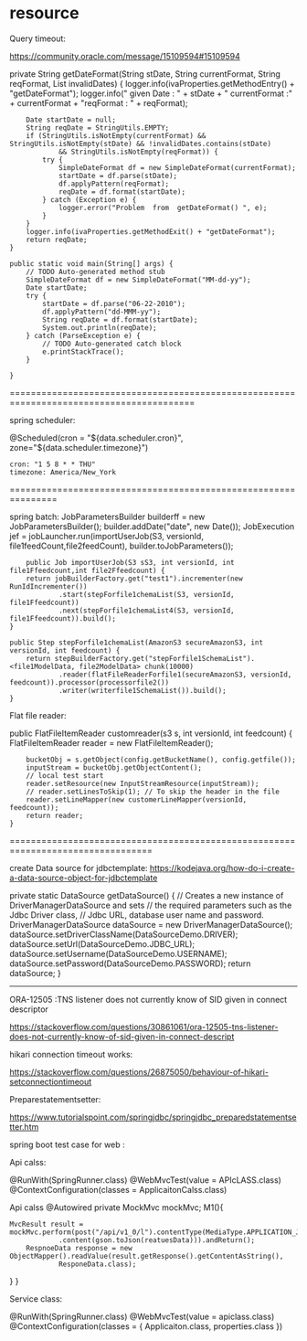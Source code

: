 # resource
Query timeout:

https://community.oracle.com/message/15109594#15109594


private String getDateFormat(String stDate, String currentFormat, String reqFormat, List<String> invalidDates) {
		logger.info(ivaProperties.getMethodEntry() + "getDateFormat");
		logger.info(" given Date : " + stDate + " currentFormat :" + currentFormat + "reqFormat : " + reqFormat);

		Date startDate = null;
		String reqDate = StringUtils.EMPTY;
		if (StringUtils.isNotEmpty(currentFormat) && StringUtils.isNotEmpty(stDate) && !invalidDates.contains(stDate)
				&& StringUtils.isNotEmpty(reqFormat)) {
			try {
				SimpleDateFormat df = new SimpleDateFormat(currentFormat);
				startDate = df.parse(stDate);
				df.applyPattern(reqFormat);
				reqDate = df.format(startDate);
			} catch (Exception e) {
				logger.error("Problem  from  getDateFormat() ", e);
			}
		}
		logger.info(ivaProperties.getMethodExit() + "getDateFormat");
		return reqDate;
	}
	
	public static void main(String[] args) {
		// TODO Auto-generated method stub
		SimpleDateFormat df = new SimpleDateFormat("MM-dd-yy");
		Date startDate;
		try {
			startDate = df.parse("06-22-2010");
			df.applyPattern("dd-MMM-yy");
			String reqDate = df.format(startDate);
			System.out.println(reqDate);
		} catch (ParseException e) {
			// TODO Auto-generated catch block
			e.printStackTrace();
		}
		
	}
=========================================================================================

spring  scheduler:

@Scheduled(cron = "${data.scheduler.cron}", zone="${data.scheduler.timezone}")

    cron: "1 5 8 * * THU"
    timezone: America/New_York

===============================================================

spring batch:
JobParametersBuilder builderff = new JobParametersBuilder();
						builder.addDate("date", new Date());
JobExecution jef = jobLauncher.run(importUserJob(S3, versionId, file1feedCount,file2feedCount),
								builder.toJobParameters());
								
								
		public Job importUserJob(S3 sS3, int versionId, int file1Ffeedcount,int file2Ffeedcount) {
		return jobBuilderFactory.get("test1").incrementer(new RunIdIncrementer())
				.start(stepForfile1chemaList(S3, versionId, file1Ffeedcount))
				.next(stepForfile1chemaList4(S3, versionId, file1Ffeedcount)).build();
	}

	public Step stepForfile1chemaList(AmazonS3 secureAmazonS3, int versionId, int feedcount) {
		return stepBuilderFactory.get("stepForfile1SchemaList").<file1ModelData, file2ModelData> chunk(10000)
				.reader(flatFileReaderForfile1(secureAmazonS3, versionId,             feedcount)).processor(processorfile2())
				.writer(writerfile1SchemaList()).build();
	}							
		
		
		
Flat file reader:

public FlatFileItemReader<ModelData> customreader(s3 s, int versionId,
			int feedcount) {
		FlatFileItemReader<ModelData> reader = new FlatFileItemReader<ModelData>();
		
		bucketObj = s.getObject(config.getBucketName(), config.getfile());
		inputStream = bucketObj.getObjectContent();
		// local test start
		reader.setResource(new InputStreamResource(inputStream));
		// reader.setLinesToSkip(1); // To skip the header in the file
		reader.setLineMapper(new customerLineMapper(versionId, feedcount));
		return reader;
	}



=================================================================================


create Data source for jdbctemplate:
https://kodejava.org/how-do-i-create-a-data-source-object-for-jdbctemplate


private static DataSource getDataSource() {
        // Creates a new instance of DriverManagerDataSource and sets
        // the required parameters such as the Jdbc Driver class,
        // Jdbc URL, database user name and password.
        DriverManagerDataSource dataSource = new DriverManagerDataSource();
        dataSource.setDriverClassName(DataSourceDemo.DRIVER);
        dataSource.setUrl(DataSourceDemo.JDBC_URL);
        dataSource.setUsername(DataSourceDemo.USERNAME);
        dataSource.setPassword(DataSourceDemo.PASSWORD);
        return dataSource;
    }
    
 -------------------------------------------------------------------------------------  
 ORA-12505 :TNS listener does not currently know of SID given in connect descriptor
 
 https://stackoverflow.com/questions/30861061/ora-12505-tns-listener-does-not-currently-know-of-sid-given-in-connect-descript
 
 hikari connection timeout works:
 
 https://stackoverflow.com/questions/26875050/behaviour-of-hikari-setconnectiontimeout
 
 Preparestatementsetter:
 
 https://www.tutorialspoint.com/springjdbc/springjdbc_preparedstatementsetter.htm
 
 
 
 spring boot test case for web :
 
 Api calss:
 
@RunWith(SpringRunner.class)
@WebMvcTest(value = APIcLASS.class)
@ContextConfiguration(classes = ApplicaitonCalss.class)


Api calss
	@Autowired
	private MockMvc mockMvc;
	M1(){
	
	MvcResult result = mockMvc.perform(post("/api/v1_0/l").contentType(MediaType.APPLICATION_JSON)
				.content(gson.toJson(reatuesData))).andReturn();
		RespnoeData response = new ObjectMapper().readValue(result.getResponse().getContentAsString(),
				ResponeData.class);

}
 }
 
 
 Service class:
 
 @RunWith(SpringRunner.class)
@WebMvcTest(value = apiclass.class)
@ContextConfiguration(classes = { Applicaiton.class, properties.class })



 
